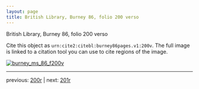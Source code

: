 ```yaml
---
layout: page
title: British Library, Burney 86, folio 200 verso
---
```


British Library, Burney 86, folio 200 verso

Cite this object as `urn:cite2:citebl:burney86pages.v1:200v`.  The full image is linked to a citation tool you can use to cite regions of the image.

[![burney_ms_86_f200v](http://www.homermultitext.org/iipsrv?IIIF=/project/homer/pyramidal/deepzoom/citebl/burney86imgs/v1/burney_ms_86_f200v.tif/full/800,/0/default.jpg)](http://www.homermultitext.org/ict2/?urn=urn:cite2:citebl:burney86imgs.v1:burney_ms_86_f200v) 

---

previous:  [200r](../200r/) | next: [201r](../201r/)